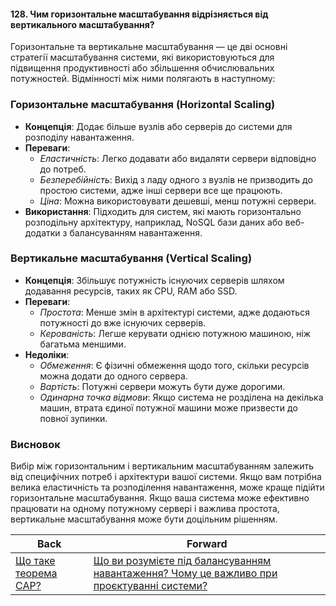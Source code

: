 #### 128. Чим горизонтальне масштабування відрізняється від вертикального масштабування?

Горизонтальне та вертикальне масштабування — це дві основні стратегії масштабування системи, які використовуються для підвищення продуктивності або збільшення обчислювальних потужностей. Відмінності між ними полягають в наступному:

### Горизонтальне масштабування (Horizontal Scaling)
- **Концепція**: Додає більше вузлів або серверів до системи для розподілу навантаження.
- **Переваги**:
  - *Еластичність*: Легко додавати або видаляти сервери відповідно до потреб.
  - *Безперебійність*: Вихід з ладу одного з вузлів не призводить до простою системи, адже інші сервери все ще працюють.
  - *Ціна*: Можна використовувати дешевші, менш потужні сервери.
- **Використання**: Підходить для систем, які мають горизонтально розподільну архітектуру, наприклад, NoSQL бази даних або веб-додатки з балансуванням навантаження.

### Вертикальне масштабування (Vertical Scaling)
- **Концепція**: Збільшує потужність існуючих серверів шляхом додавання ресурсів, таких як CPU, RAM або SSD.
- **Переваги**:
  - *Простота*: Менше змін в архітектурі системи, адже додаються потужності до вже існуючих серверів.
  - *Керованість*: Легше керувати однією потужною машиною, ніж багатьма меншими.
- **Недоліки**:
  - *Обмеження*: Є фізичні обмеження щодо того, скільки ресурсів можна додати до одного сервера.
  - *Вартість*: Потужні сервери можуть бути дуже дорогими.
  - *Одинарна точка відмови*: Якщо система не розділена на декілька машин, втрата єдиної потужної машини може призвести до повної зупинки.

### Висновок
Вибір між горизонтальним і вертикальним масштабуванням залежить від специфічних потреб і архітектури вашої системи. Якщо вам потрібна велика еластичність та розподілення навантаження, може краще підійти горизонтальне масштабування. Якщо ваша система може ефективно працювати на одному потужному сервері і важлива простота, вертикальне масштабування може бути доцільним рішенням.

| Back | Forward |
|---|---|
| [Що таке теорема CAP?](/ua/middle/system-design/what-is-the-cap-theorem.md)  | [Що ви розумієте під балансуванням навантаження? Чому це важливо при проєктуванні системи?](/ua/middle/system-design/what-do-you-understand-by-load-balancing-why-is-it-important-in-system-design.md) |